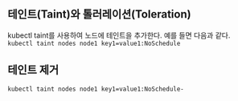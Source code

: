 ## 테인트(Taint)와 톨러레이션(Toleration)

kubectl taint를 사용하여 노드에 테인트을 추가한다. 예를 들면 다음과 같다.  
`
kubectl taint nodes node1 key1=value1:NoSchedule
`
## 테인트 제거

`
kubectl taint nodes node1 key1=value1:NoSchedule-
`
